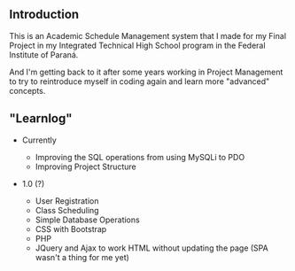 ## Introduction

This is an Academic Schedule Management system that I made for my Final Project in my Integrated Technical High School program in the Federal Institute of Paraná. 

And I'm getting back to it after some years working in Project Management to try to reintroduce myself in coding again and learn more "advanced" concepts.

## "Learnlog"

- Currently
    - Improving the SQL operations from using MySQLi to PDO
    - Improving Project Structure

- 1.0 (?) 
    - User Registration
    - Class Scheduling
    - Simple Database Operations
    - CSS with Bootstrap
    - PHP
    - JQuery and Ajax to work HTML without updating the page (SPA wasn't a thing for me yet)
